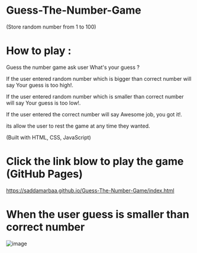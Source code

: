 # Guess-The-Number-Game

(Store random number from 1 to 100) 
 
 # How to play :  
 
 Guess the number game ask user What's your guess ?
 
 
 If the user entered random number which is bigger than correct number will say Your guess is too high!.  
 
 If the user entered random number which is smaller than correct number will say Your guess is too low!. 
 
 
 If the user entered the correct number will say Awesome job, you got it!. 
 
 its allow the user to rest the game at any time they wanted.  
 
 (Built with HTML, CSS, JavaScript)
 
 
 # Click the link blow to play the game (GitHub Pages)
 
  https://saddamarbaa.github.io/Guess-The-Number-Game/index.html


# When the user guess is smaller than correct number


  ![image](https://user-images.githubusercontent.com/51326421/100022565-fc7a5a80-2e15-11eb-9b50-bd8c668d35a7.png)

 

